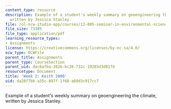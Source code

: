 ```yaml
---
content_type: resource
description: Example of a student's weekly summary on geoengineering the climate,
  written by Jessica Stanley.
file: /ol-ocw-studio-app/courses/12-085-seminar-in-environmental-science-spring-2008/da28f7bba35c097f1f68a60d3c917cc7_stanley_w2.pdf
file_size: 73305
file_type: application/pdf
learning_resource_types:
- Assignments
license: https://creativecommons.org/licenses/by-nc-sa/4.0/
ocw_type: OCWFile
parent_title: Assignments
parent_type: CourseSection
parent_uid: dac6afba-3826-bc28-732c-19203d3d017d
resourcetype: Document
title: 'Week 2: Keith 2000'
uid: da28f7bb-a35c-097f-1f68-a60d3c917cc7
---
```

Example of a student's weekly summary on geoengineering the climate, written by Jessica Stanley.